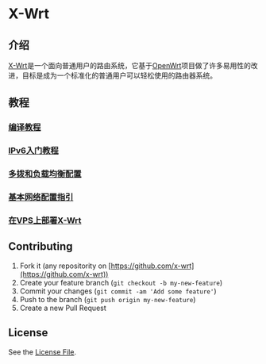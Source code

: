 # X-Wrt

## 介绍

[X-Wrt](https://x-wrt.com/)是一个面向普通用户的路由系统，它基于[OpenWrt](https://openwrt.org/)项目做了许多易用性的改进，目标是成为一个标准化的普通用户可以轻松使用的路由器系统。

## 教程

### [编译教程](https://blog.x-wrt.com/docs/build.html)
### [IPv6入门教程](https://blog.x-wrt.com/docs/ipv6-intr.html)
### [多拨和负载均衡配置](https://blog.x-wrt.com/docs/xwan/)
### [基本网络配置指引](https://blog.x-wrt.com/docs/net-basic.html)
### [在VPS上部署X-Wrt](https://blog.x-wrt.com/docs/install-on-vps/)

## Contributing

1. Fork it (any repositority on [https://github.com/x-wrt](https://github.com/x-wrt))
2. Create your feature branch (`git checkout -b my-new-feature`)
3. Commit your changes (`git commit -am 'Add some feature'`)
4. Push to the branch (`git push origin my-new-feature`)
5. Create a new Pull Request

## License

See the [License File](./LICENSE.md).
